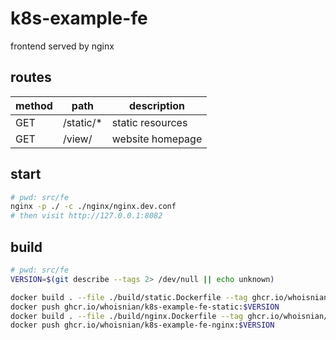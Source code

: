# k8s-example-fe
frontend served by nginx

## routes
| method | path      | description      |
| ------ | --------- | ---------------- |
| GET    | /static/* | static resources |
| GET    | /view/    | website homepage |

## start
```sh
# pwd: src/fe
nginx -p ./ -c ./nginx/nginx.dev.conf
# then visit http://127.0.0.1:8082
```

## build
```sh
# pwd: src/fe
VERSION=$(git describe --tags 2> /dev/null || echo unknown)

docker build . --file ./build/static.Dockerfile --tag ghcr.io/whoisnian/k8s-example-fe-static:$VERSION
docker push ghcr.io/whoisnian/k8s-example-fe-static:$VERSION
docker build . --file ./build/nginx.Dockerfile --tag ghcr.io/whoisnian/k8s-example-fe-nginx:$VERSION
docker push ghcr.io/whoisnian/k8s-example-fe-nginx:$VERSION
```
